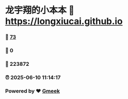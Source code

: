 # 龙宇翔的小本本 :link: https://longxiucai.github.io 
### :page_facing_up: [73](https://longxiucai.github.io/tag.html) 
### :speech_balloon: 0 
### :hibiscus: 223872 
### :alarm_clock: 2025-06-10 11:14:17 
### Powered by :heart: [Gmeek](https://github.com/Meekdai/Gmeek)
